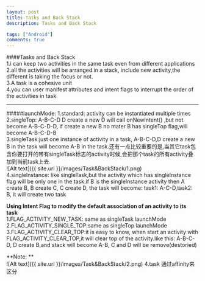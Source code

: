 ```yaml
---
layout: post
title: Tasks and Back Stack  
description: Tasks and Back Stack  

tags: ["Android"]
comments: true
---
```

####Tasks and Back Stack   
1.i can keep two activities in the same task even from different applications  
2.all the activities will be arranged in a stack, include new activity,the different is taking the focus or not.  
3.A task is a cohesive unit  
4.you can user manifest attributes and intent flags to interrupt the order of the activities in task
****
#####launchMode:
1.standard: activity can be instantiated multiple times  
2.singleTop: A-B-C-D D create a new D will call   onNewIntent() ,but not become A-B-C-D-D, if create a new B no mater B has singleTop flag,will become A-B-C-D-B   
3.singleTask:just one instance of activity in a task, A-B-C-D,D create a new B in the task will become A-B in the task.还有一点比较重要的是,当其它task包含你要打开的带有singleTask标志的activity时候,会把那个task的所有activity叠加到当前task上去.     
![Alt text]({{ site.url }}/images/Task&BackStack/1.png)  
4.singleInstance: like singleTask,but the activity which has singleInstance flag will be only one in the task.if B is the singleInstance activity then A create B, B create C, C create D, the task will become: task1: A-C-D,task2: B, it will create two task   


**Using Intent Flag to modify the default association of an activity to its task**  
1.FLAG_ACTIVITY_NEW_TASK: same as singleTask launchMode   
2.FLAG_ACTIVITY_SINGLE_TOP:same as singleTop launchMode  
3.FLAG_ACTIVITY_CLEAR_TOP:it is easy to know, when start an activity with FLAG_ACTIVITY_CLEAR_TOP,it will clear top of the activity.like this: A-B-C-D, D create B,and stack will become A-B, C and D will be remove(destoried) 

**Note: **   
![Alt text]({{ site.url }}/images/Task&BackStack/2.png)
4.task 通过affinity来区分





